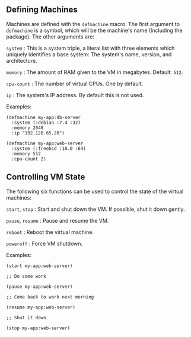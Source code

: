 ## Defining Machines

Machines are defined with the `defmachine` macro. The first argument to
`defmachine` is a symbol, which will be the machine's name (Including the
package). The other arguments are:

`system`
: This is a system triple, a literal list with three elements which uniquely
identifies a base system: The system's name, version, and architecture.

`memory`
: The amount of RAM given to the VM in megabytes. Default: `512`.

`cpu-count`
: The number of virtual CPUs. One by default.

`ip`
: The system's IP address. By default this is not used.

Examples:

```
(defmachine my-app:db-server
  :system (:debian :7.4 :32)
  :memory 2048
  :ip "192.128.65.20")

(defmachine my-app:web-server
  :system (:freebsd :10.0 :64)
  :memory 512
  :cpu-count 2)
```

## Controlling VM State

The following six functions can be used to control the state of the virtual
machines:

`start`, `stop`
: Start and shut down the VM. If possible, shut it down gently.

`pause`, `resume`
: Pause and resume the VM.

`reboot`
: Reboot the virtual machine.

`poweroff`
: Force VM shutdown.

Examples:

```
(start my-app:web-server)

;; Do some work

(pause my-app:web-server)

;; Come back to work next morning

(resume my-app:web-server)

;; Shut it down

(stop my-app:web-server)
```
